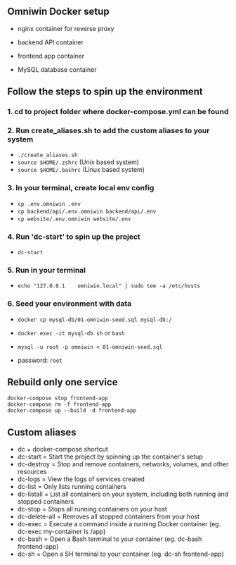 ## Omniwin Docker setup

- nginx container for reverse proxy

- backend API container
- frontend app container
- MySQL database container

## Follow the steps to spin up the environment

### 1. cd to project folder where docker-compose.yml can be found

### 2. Run create_aliases.sh to add the custom aliases to your system

- ```./create_aliases.sh```
- ```source $HOME/.zshrc``` (Unix based system)
- ```source $HOME/.bashrc``` (Linux based system)

### 3. In your terminal, create local env config

- ```cp .env.omniwin .env```
- ```cp backend/api/.env.omniwin backend/api/.env```
- ```cp website/.env.omniwin website/.env```

### 4. Run 'dc-start' to spin up the project

- ```dc-start```

### 5. Run in your terminal

- ```echo "127.0.0.1    omniwin.local" | sudo tee -a /etc/hosts```

### 6. Seed your environment with data

- ```docker cp mysql-db/01-omniwin-seed.sql mysql-db:/```
- ```docker exec -it mysql-db sh``` or ```bash```
- ```mysql -u root -p omniwin < 01-omniwin-seed.sql```

- password: ```root```

## Rebuild only one service

```
docker-compose stop frontend-app
docker-compose rm -f frontend-app
docker-compose up --build -d frontend-app
```

## Custom aliases

- dc = docker-compose shortcut
- dc-start = Start the project by spinning up the container's setup
- dc-destroy = Stop and remove containers, networks, volumes, and other resources
- dc-logs = View the logs of services created
- dc-list = Only lists running containers
- dc-listall = List all containers on your system, including both running and stopped containers
- dc-stop = Stops all running containers on your host
- dc-delete-all = Removes all stopped containers from your host
- dc-exec = Execute a command inside a running Docker container (eg. dc-exec my-container ls /app)
- dc-bash = Open a Bash terminal to your container (eg. dc-bash frontend-app)
- dc-sh = Open a SH terminal to your container (eg. dc-sh frontend-app)
